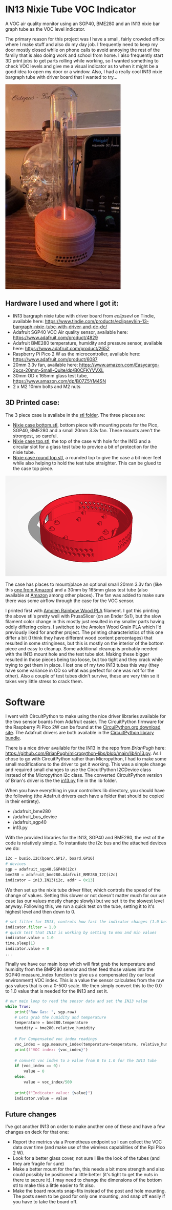 # IN13 Nixie Tube VOC Indicator
A VOC air quality monitor using an SGP40, BME280 and an IN13 nixie bar graph tube as the VOC level indicator.

The primary reason for this project was I have a small, fairly crowded office where I make stuff and also do my day job. I frequently need to keep my door mostly closed while on phone calls to avoid annoying the rest of the family that is also doing work and school from home. I also frequently start 3D print jobs to get parts rolling while working, so I wanted something to check VOC levels and give me a visual indicator as to when it might be a good idea to open my door or a window. Also, I had a really cool IN13 nixie bargraph tube with driver board that I wanted to try...

![Warm photo of an IN13 Nixie tube inside a glass test tube, mounted on a warm wood grain 3D printed case. In the backround of the photo is a skull shaped bottle full of unlit LEDs, part of a lamp, a picture frame and a power supply](/media/IMG_4198.jpg)

## Hardware I used and where I got it:
- IN13 bargraph nixie tube with driver board from *eclipsevl* on Tindie, available here: https://www.tindie.com/products/eclipsevl/in-13-bargraph-nixie-tube-with-driver-and-dc-dc/
- Adafruit SGP40 VOC Air quality sensor, available here: https://www.adafruit.com/product/4829
- Adafruit BME280 temperature, humidity and pressure sensor, available here: https://www.adafruit.com/product/2652
- Raspberry Pi Pico 2 W as the microcontroller, available here: https://www.adafruit.com/product/6087
- 20mm 3.3v fan, available here: https://www.amazon.com/Easycargo-2pcs-20mm-Small-Quite/dp/B0CFKYVVXL
- 30mm OD x 165mm glass test tube, https://www.amazon.com/dp/B07Z5YM4SN
- 2 x M2 10mm bolts and M2 nuts

## 3D Printed case:
The 3 piece case is availabe in the [stl folder](/stl/). The three pieces are:
- [Nixie case bottom.stl](/stl/Nixie%20case%20bottom.stl), bottom piece with mounting posts for the Pico, SGP40, BME280 and a small 20mm 3.3v fan. These mounts aren't the strongest, so careful.
- [Nixie case top.stl](/stl/Nixie%20case%20top.stl), the top of the case with hole for the IN13 and a circular slot for a glass test tube to provice a bit of protection for the nixie tube.
- [Nixie case round top.stl](/stl/Nixie%20case%20round%20top.stl), a rounded top to give the case a bit nicer feel while also helping to hold the test tube straighter. This can be glued to the case top piece.

![Rendering of the round bottom part of case, in red on a white background, the part is casting a shadow to the left and mounting posts and vent holes are visible](/media/t725.png)

The case has places to mount/place an optional small 20mm 3.3v fan (like this [one from Amazon](https://www.amazon.com/Easycargo-2pcs-20mm-Small-Quite/dp/B0CFKYVVXL)) and a 30mm by 165mm glass test tube (also available at [Amazon](https://www.amazon.com/dp/B07Z5YM4SN?th=1) among other places). The fan was added to make sure there was some airflow through the case for the VOC sensor.

I printed first with [Amolen Rainbow Wood PLA](https://www.amolen.com/products/pla-wood?_pos=1&_fid=7d004695e&_ss=c) filament. I got this printing the above stl's pretty well with PrusaSlicer (on an Ender 5s1), but the slow filament color change in this mostly just resulted in my smaller parts having oddly differing colors. I switched to the Amolen Wood Grain PLA which I'd previously liked for another project. The printing characteristics of this one differ a bit (I think they have different wood content percentages) that resulted in some stringiness, but this is mostly on the interior of the bottom piece and easy to cleanup. Some additional cleanup is probably needed with the IN13 mount hole and the test tube slot. Making these bigger resulted in those pieces being too loose, but too tight and they crack while trying to get them in place. I lost one of my two IN13 tubes this way (they have some variance in OD so what was perfect for one was not for the other). Also a couple of test tubes didn't survive, these are very thin so it takes very little stress to crack them.

# Software
I went with CircuitPython to make using the nice driver libraries available for the two sensor boards from Adafruit easier. The CircuitPython firmware for the Raspberry Pi Pico 2W can be found at the [CircuiPython.org download site](https://circuitpython.org/downloads). The Adafruit drivers are both available in the [CircuitPython library bundle](https://circuitpython.org/libraries).

There is a nice driver available for the IN13 in the repo from *BrianPugh* here: https://github.com/BrianPugh/micropython-libs/blob/main/lib/in13.py. As I chose to go with CircuitPython rather than Micropython, I had to make some small modifications to the driver to get it working. This was a simple change and required small changes to use the CircuitPython I2CDevice class instead of the Micropython i2c class. The converted CircuitPython version of Brian's driver is the the [in13.py](/lib/in13.py) file in the lib folder.

When you have everything in your controllers lib directory, you should have the following (the Adafruit drivers each have a folder that should be copied in their entirety).
- /adafruit_bme280
- /adafruit_bus_device
- /adafruit_sgp40
- in13.py

With the provided libraries for the IN13, SGP40 and BME280, the rest of the code is relatively simple. To instantiate the i2c bus and the attached devices we do:
```python
i2c = busio.I2C(board.GP17, board.GP16)
# devices
sgp = adafruit_sgp40.SGP40(i2c)
bme280 = adafruit_bme280.Adafruit_BME280_I2C(i2c)
indicator = in13.IN13(i2c, addr = 0x13)
```
We then set up the nixie tube driver filter, which controls the speed of the change of values. Setting this slower or not doesn't matter much for our use case (as our values mostly change slowly) but we set it to the slowest level anyway. Following this, we run a quick test on the tube, setting it to it's highest level and then down to 0.
```python
# set filter for IN13, controls how fast the indicator changes (1.0 being the slowest)
indicator.filter = 1.0
# quick test that IN13 is working by setting to max and min values
indicator.value = 1.0
time.sleep(1)
indicator.value = 0
...
```
Finally we have our main loop which will first grab the temperature and humidity from the BMP280 sensor and then feed those values into the SGP40 measure_index function to give us a compensated (by our local environment) VOC index. This is a value the sensor calculates from the raw gas values that is on a 0-500 scale. We then simply convert this to the 0.0 to 1.0 value that is needed for the IN13 and set it.

```python
# our main loop to read the sensor data and set the IN13 value
while True:
    print("Raw Gas: ", sgp.raw)
    # Lets grab the humidity and temperature
    temperature = bme280.temperature
    humidity = bme280.relative_humidity
    
    # For Compensated voc index readings
    voc_index = sgp.measure_index(temperature=temperature, relative_humidity=humidity)
    print(f"VOC index: {voc_index}")
    
    # convert voc index to a value from 0 to 1.0 for the IN13 tube
    if (voc_index == 0):
        value = 0
    else:
        value = voc_index/500
        
    print(f"Indicator value: {value}")
    indicator.value = value
```

## Future changes
I've got another IN13 on order to make another one of these and have a few changes on deck for that one:
- Report the metrics via a Prometheus endpoint so I can collect the VOC data over time (and make use of the wireless capabilities of the Rpi Pico 2 W).
- Look for a better glass cover, not sure I like the look of the tubes (and they are fragile for sure)
- Make a better mount for the fan, this needs a bit more strength and also could possibly be positioned a little better (it's tight to get the nuts in there to secure it). I may need to change the dimensions of the bottom stl to make this a little easier to fit also.
- Make the board mounts snap-fits instead of the post and hole mounting. The posts seem to be good for only one mounting, and snap off easily if you have to take the board off.